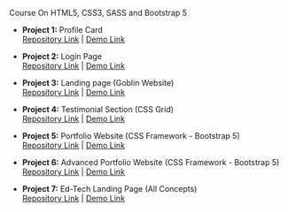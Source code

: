 Course On HTML5, CSS3, SASS and Bootstrap 5

- <b>Project 1:</b> Profile Card  
  [Repository Link](https://github.com/Muhammed-Alaa-Kanzari/modern-web-development) | [Demo Link](https://ce-profilecard.netlify.app/)

- <b>Project 2:</b> Login Page  
  [Repository Link](https://github.com/Muhammed-Alaa-Kanzari/modern-web-development) | [Demo Link](https://ce-loginpage.netlify.app/)

- <b>Project 3:</b> Landing page (Goblin Website)  
  [Repository Link](https://github.com/Muhammed-Alaa-Kanzari/modern-web-development) | [Demo Link](https://ce-goblin.netlify.app/)

- <b>Project 4:</b> Testimonial Section (CSS Grid)  
  [Repository Link](https://github.com/Muhammed-Alaa-Kanzari/modern-web-development) | [Demo Link](https://ce-testimonial.netlify.app/)

- <b>Project 5:</b> Portfolio Website (CSS Framework - Bootstrap 5)  
  [Repository Link](https://github.com/Muhammed-Alaa-Kanzari/modern-web-development) | [Demo Link](https://ce-portfolio.netlify.app/)

- <b>Project 6:</b> Advanced Portfolio Website (CSS Framework - Bootstrap 5)  
  [Repository Link](https://github.com/Muhammed-Alaa-Kanzari/modern-web-development) | [Demo Link](https://ce-advanced-portfolio.netlify.app/)

- <b>Project 7:</b> Ed-Tech Landing Page (All Concepts)  
  [Repository Link](https://github.com/Muhammed-Alaa-Kanzari/modern-web-development) | [Demo Link](https://ce-edtech.netlify.app/)
